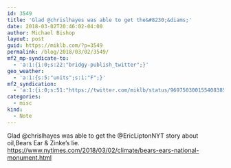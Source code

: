 ```yaml
---
id: 3549
title: 'Glad @chrislhayes was able to get the&#8230;&diams;'
date: 2018-03-02T20:46:02-04:00
author: Michael Bishop
layout: post
guid: https://miklb.com/?p=3549
permalink: /blog/2018/03/02/3549/
mf2_mp-syndicate-to:
  - 'a:1:{i:0;s:22:"bridgy-publish_twitter";}'
geo_weather:
  - 'a:1:{s:5:"units";s:1:"F";}'
mf2_syndication:
  - 'a:1:{i:0;s:51:"https://twitter.com/miklb/status/969750300155408385";}'
categories:
  - misc
kind:
  - Note
---
```

Glad @chrislhayes was able to get the @EricLiptonNYT story about oil,Bears Ear & Zinke’s lie. <https://www.nytimes.com/2018/03/02/climate/bears-ears-national-monument.html>